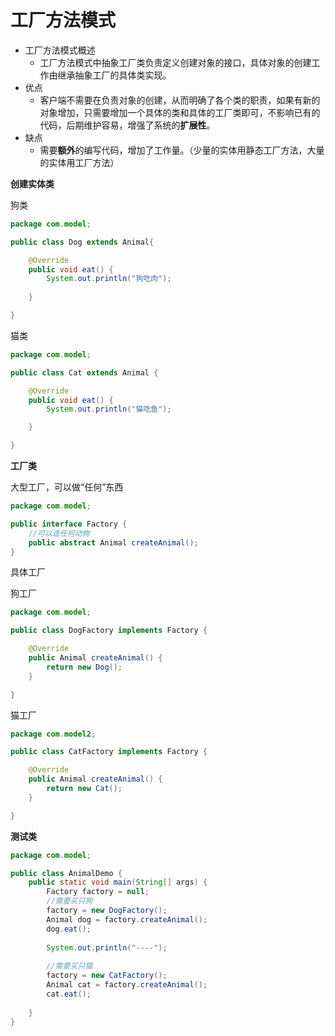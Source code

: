 # 工厂方法模式

- 工厂方法模式概述
  - 工厂方法模式中抽象工厂类负责定义创建对象的接口，具体对象的创建工作由继承抽象工厂的具体类实现。
- 优点
  - 客户端不需要在负责对象的创建，从而明确了各个类的职责，如果有新的对象增加，只需要增加一个具体的类和具体的工厂类即可，不影响已有的代码，后期维护容易，增强了系统的**扩展性**。
- 缺点
  - 需要**额外**的编写代码，增加了工作量。（少量的实体用静态工厂方法，大量的实体用工厂方法）

**创建实体类**

狗类

```java
package com.model;

public class Dog extends Animal{

	@Override
	public void eat() {
		System.out.println("狗吃肉");
		
	}

}
```

猫类

```java
package com.model;

public class Cat extends Animal {

	@Override
	public void eat() {
		System.out.println("猫吃鱼");

	}

}

```

**工厂类**

大型工厂，可以做“任何”东西

```java
package com.model;

public interface Factory {
	//可以造任何动物
	public abstract Animal createAnimal();
}
```

具体工厂

狗工厂

```java
package com.model;

public class DogFactory implements Factory {

	@Override
	public Animal createAnimal() {
		return new Dog();
	}

}
```

猫工厂

```java
package com.model2;

public class CatFactory implements Factory {

	@Override
	public Animal createAnimal() {
		return new Cat();
	}

}

```

**测试类**

```java
package com.model;

public class AnimalDemo {
	public static void main(String[] args) {
		Factory factory = null;
		//需要买只狗
		factory = new DogFactory();
		Animal dog = factory.createAnimal();
		dog.eat();
		
		System.out.println("----");
		
		//需要买只猫
		factory = new CatFactory();
		Animal cat = factory.createAnimal();		
		cat.eat();
		
	}
}
```

